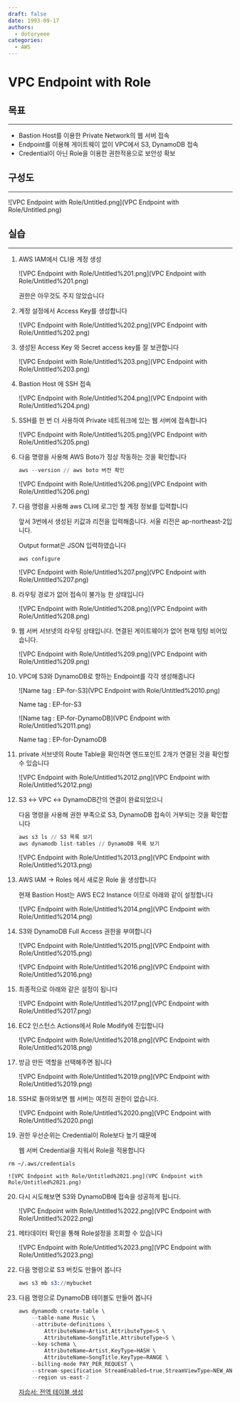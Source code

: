 ```yaml
---
draft: false
date: 1993-09-17
authors:
  - dotoryeee
categories:
  - AWS
---
```

# VPC Endpoint with Role


## 목표

---

- Bastion Host를 이용한 Private Network의 웹 서버 접속
- Endpoint를 이용해 게이트웨이 없이 VPC에서 S3, DynamoDB 접속
- Credential이 아닌 Role을 이용한 권한적용으로 보안성 확보

## 구성도

---

![VPC Endpoint with Role/Untitled.png](VPC Endpoint with Role/Untitled.png)
<!-- more -->
## 실습

---

1. AWS IAM에서 CLI용 계정 생성
    
    ![VPC Endpoint with Role/Untitled%201.png](VPC Endpoint with Role/Untitled%201.png)
    
    권한은 아무것도 주지 않았습니다
    
2. 계정 설정에서 Access Key를 생성합니다
    
    ![VPC Endpoint with Role/Untitled%202.png](VPC Endpoint with Role/Untitled%202.png)
    
3. 생성된 Access Key 와 Secret access key를 잘 보관합니다
    
    ![VPC Endpoint with Role/Untitled%203.png](VPC Endpoint with Role/Untitled%203.png)
    
4. Bastion Host 에 SSH 접속
    
    ![VPC Endpoint with Role/Untitled%204.png](VPC Endpoint with Role/Untitled%204.png)
    
5. SSH를 한 번 더 사용하여 Private 네트워크에 있는 웹 서버에 접속합니다
    
    ![VPC Endpoint with Role/Untitled%205.png](VPC Endpoint with Role/Untitled%205.png)
    
6. 다음 명령을 사용해 AWS Boto가 정상 작동하는 것을 확인합니다

    ```s
    aws --version // aws boto 버전 확인
    ```
    
    ![VPC Endpoint with Role/Untitled%206.png](VPC Endpoint with Role/Untitled%206.png)
    
7. 다음 명령을 사용해 aws CLI에 로그인 할 계정 정보를 입력합니다
    
    앞서 3번에서 생성된 키값과 리전을 입력해줍니다. 서울 리전은 ap-northeast-2입니다.
    
    Output format은 JSON 입력하였습니다

    ```s
    aws configure
    ```
    
    ![VPC Endpoint with Role/Untitled%207.png](VPC Endpoint with Role/Untitled%207.png)
    
8. 라우팅 경로가 없어 접속이 불가능 한 상태입니다
    
    ![VPC Endpoint with Role/Untitled%208.png](VPC Endpoint with Role/Untitled%208.png)
    
9. 웹 서버 서브넷의 라우팅 상태입니다. 연결된 게이트웨이가 없어 현재 텅텅 비어있습니다.
    
    ![VPC Endpoint with Role/Untitled%209.png](VPC Endpoint with Role/Untitled%209.png)
    
10. VPC에 S3와 DynamoDB로 향하는 Endpoint를 각각 생성해줍니다
    
    ![Name tag : EP-for-S3](VPC Endpoint with Role/Untitled%2010.png)
    
    Name tag : EP-for-S3
    
    ![Name tag : EP-for-DynamoDB](VPC Endpoint with Role/Untitled%2011.png)
    
    Name tag : EP-for-DynamoDB
    
11. private 서브넷의 Route Table을 확인하면 엔드포인트 2개가 연결된 것을 확인할 수 있습니다
    
    ![VPC Endpoint with Role/Untitled%2012.png](VPC Endpoint with Role/Untitled%2012.png)
    
12. S3 ↔ VPC ↔ DynamoDB간의 연결이 완료되었으니 
    
    다음 명령을 사용해 권한 부족으로 S3, DynamoDB 접속이 거부되는 것을 확인합니다

    ```s
    aws s3 ls // S3 목록 보기
    aws dynamodb list-tables // DynamoDB 목록 보기
    ```

    ![VPC Endpoint with Role/Untitled%2013.png](VPC Endpoint with Role/Untitled%2013.png)
    
13. AWS IAM → Roles 에서 새로운 Role 을 생성합니다
    
    현재 Bastion Host는 AWS EC2 Instance 이므로 아래와 같이 설정합니다
    
    ![VPC Endpoint with Role/Untitled%2014.png](VPC Endpoint with Role/Untitled%2014.png)
    
14. S3와 DynamoDB Full Access 권한을 부여합니다
    
    ![VPC Endpoint with Role/Untitled%2015.png](VPC Endpoint with Role/Untitled%2015.png)
    
    ![VPC Endpoint with Role/Untitled%2016.png](VPC Endpoint with Role/Untitled%2016.png)
    
15. 최종적으로 아래와 같은 설정이 됩니다
    
    ![VPC Endpoint with Role/Untitled%2017.png](VPC Endpoint with Role/Untitled%2017.png)
    
16. EC2 인스턴스 Actions에서 Role Modify에 진입합니다
    
    ![VPC Endpoint with Role/Untitled%2018.png](VPC Endpoint with Role/Untitled%2018.png)
    
17. 방금 만든 역할을 선택해주면 됩니다
    
    ![VPC Endpoint with Role/Untitled%2019.png](VPC Endpoint with Role/Untitled%2019.png)
    
18. SSH로 돌아와보면 웹 서버는 여전히 권한이 없습니다. 
    
    ![VPC Endpoint with Role/Untitled%2020.png](VPC Endpoint with Role/Untitled%2020.png)
    
19. 권한 우선순위는 Credential이 Role보다 높기 떄문에
    
    웹 서버 Credential을 지워서 Role을 적용합니다

```
rm ~/.aws/credentials
```
    
    ![VPC Endpoint with Role/Untitled%2021.png](VPC Endpoint with Role/Untitled%2021.png)
    
20. 다시 시도해보면 S3와 DynamoDB에 접속을 성공하게 됩니다.
    
    ![VPC Endpoint with Role/Untitled%2022.png](VPC Endpoint with Role/Untitled%2022.png)
    
21. 메타데이터 확인을 통해 Role설정을 조회할 수 있습니다
    
    ![VPC Endpoint with Role/Untitled%2023.png](VPC Endpoint with Role/Untitled%2023.png)
    
22. 다음 명령으로 S3 버킷도 만들어 봅니다
    
    ```s
    aws s3 mb s3://mybucket
    ```

23. 다음 명령으로 DynamoDB 테이블도 만들어 봅니다

    ```s
    aws dynamodb create-table \
        --table-name Music \
        --attribute-definitions \
            AttributeName=Artist,AttributeType=S \
            AttributeName=SongTitle,AttributeType=S \
        --key-schema \
            AttributeName=Artist,KeyType=HASH \
            AttributeName=SongTitle,KeyType=RANGE \
        --billing-mode PAY_PER_REQUEST \
        --stream-specification StreamEnabled=true,StreamViewType=NEW_AND_OLD_IMAGES \
        --region us-east-2
    ```

    [자습서: 전역 테이블 생성](https://docs.aws.amazon.com/ko_kr/amazondynamodb/latest/developerguide/V2globaltables.tutorial.html)
    
